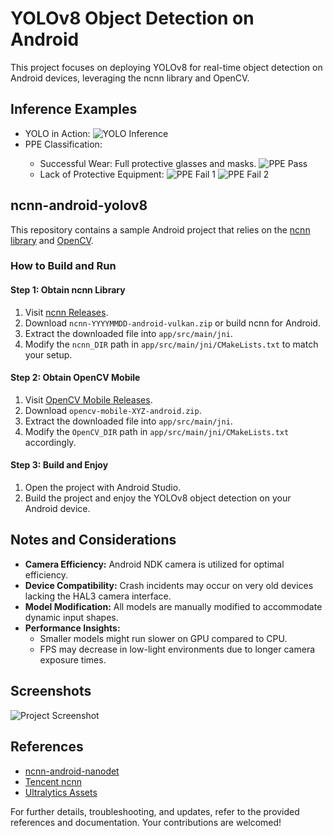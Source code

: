 
<html>

<body>

  <h1>YOLOv8 Object Detection on Android</h1>

  <p>This project focuses on deploying YOLOv8 for real-time object detection on Android devices, leveraging the ncnn library and OpenCV.</p>

  <h2>Inference Examples</h2>

  <ul>
    <li>YOLO in Action:
      <img src="image/inference_yolo_detect.jpg" alt="YOLO Inference">
    </li>
    <li>PPE Classification:</li>
    <ul>
      <li>Successful Wear: Full protective glasses and masks.
        <img src="image/ppe-pass.jpg" alt="PPE Pass">
      </li>
      <li>Lack of Protective Equipment:
        <img src="image/ppe-fail.jpg" alt="PPE Fail 1">
        <img src="image/ppe-fail-2.jpg" alt="PPE Fail 2">
      </li>
    </ul>
  </ul>

  <h2>ncnn-android-yolov8</h2>

  <p>This repository contains a sample Android project that relies on the <a href="https://github.com/Tencent/ncnn">ncnn library</a> and <a href="https://github.com/nihui/opencv-mobile">OpenCV</a>.</p>

  <h3>How to Build and Run</h3>

  <h4>Step 1: Obtain ncnn Library</h4>

  <ol>
    <li>Visit <a href="https://github.com/Tencent/ncnn/releases">ncnn Releases</a>.</li>
    <li>Download <code>ncnn-YYYYMMDD-android-vulkan.zip</code> or build ncnn for Android.</li>
    <li>Extract the downloaded file into <code>app/src/main/jni</code>.</li>
    <li>Modify the <code>ncnn_DIR</code> path in <code>app/src/main/jni/CMakeLists.txt</code> to match your setup.</li>
  </ol>

  <h4>Step 2: Obtain OpenCV Mobile</h4>

  <ol>
    <li>Visit <a href="https://github.com/nihui/opencv-mobile">OpenCV Mobile Releases</a>.</li>
    <li>Download <code>opencv-mobile-XYZ-android.zip</code>.</li>
    <li>Extract the downloaded file into <code>app/src/main/jni</code>.</li>
    <li>Modify the <code>OpenCV_DIR</code> path in <code>app/src/main/jni/CMakeLists.txt</code> accordingly.</li>
  </ol>

  <h4>Step 3: Build and Enjoy</h4>

  <ol>
    <li>Open the project with Android Studio.</li>
    <li>Build the project and enjoy the YOLOv8 object detection on your Android device.</li>
  </ol>

  <h2>Notes and Considerations</h2>

  <ul>
    <li><strong>Camera Efficiency:</strong> Android NDK camera is utilized for optimal efficiency.</li>
    <li><strong>Device Compatibility:</strong> Crash incidents may occur on very old devices lacking the HAL3 camera
      interface.</li>
    <li><strong>Model Modification:</strong> All models are manually modified to accommodate dynamic input shapes.</li>
    <li><strong>Performance Insights:</strong>
      <ul>
        <li>Smaller models might run slower on GPU compared to CPU.</li>
        <li>FPS may decrease in low-light environments due to longer camera exposure times.</li>
      </ul>
    </li>
  </ul>

  <h2>Screenshots</h2>

  <img src="screenshot.png" alt="Project Screenshot">

  <h2>References</h2>

  <ul>
    <li><a href="https://github.com/nihui/ncnn-android-nanodet">ncnn-android-nanodet</a></li>
    <li><a href="https://github.com/Tencent/ncnn">Tencent ncnn</a></li>
    <li><a href="https://github.com/ultralytics/assets/releases/tag/v0.0.0">Ultralytics Assets</a></li>
  </ul>

  <p>For further details, troubleshooting, and updates, refer to the provided references and documentation. Your contributions are welcomed!</p>

</body>

</html>
